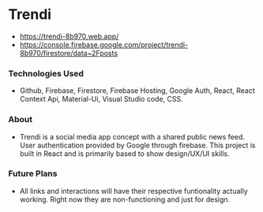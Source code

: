 # Trendi
  * https://trendi-8b970.web.app/
  * https://console.firebase.google.com/project/trendi-8b970/firestore/data~2Fposts

### Technologies Used
  * Github, Firebase, Firestore, Firebase Hosting, Google Auth, React, React Context Api, Material-Ui, Visual Studio code, CSS.
### About
  * Trendi is a social media app concept with a shared public news feed. User authentication provided by Google through firebase. This project is built in React and is primarily based to show design/UX/UI skills.
### Future Plans
  * All links and interactions will have their respective funtionality actually working. Right now they are non-functioning and just for design.
